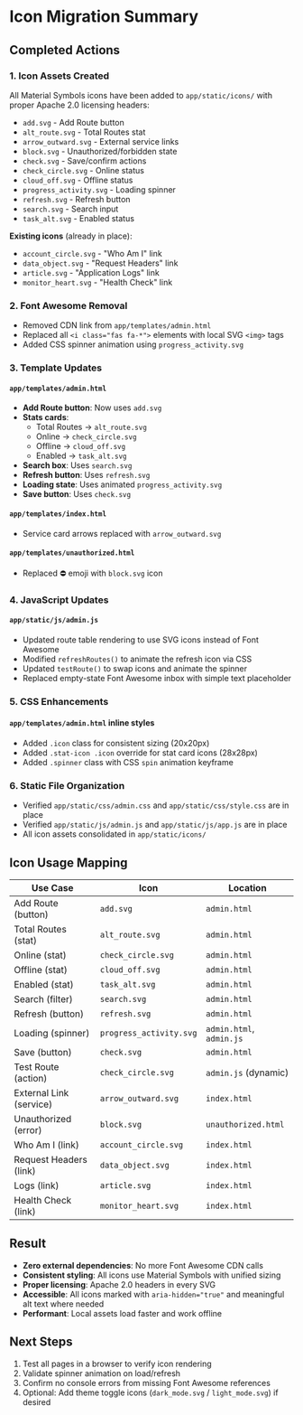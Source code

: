 # Icon Migration Summary

## Completed Actions

### 1. Icon Assets Created
All Material Symbols icons have been added to `app/static/icons/` with proper Apache 2.0 licensing headers:

- `add.svg` - Add Route button
- `alt_route.svg` - Total Routes stat
- `arrow_outward.svg` - External service links
- `block.svg` - Unauthorized/forbidden state
- `check.svg` - Save/confirm actions
- `check_circle.svg` - Online status
- `cloud_off.svg` - Offline status
- `progress_activity.svg` - Loading spinner
- `refresh.svg` - Refresh button
- `search.svg` - Search input
- `task_alt.svg` - Enabled status

**Existing icons** (already in place):
- `account_circle.svg` - "Who Am I" link
- `data_object.svg` - "Request Headers" link
- `article.svg` - "Application Logs" link
- `monitor_heart.svg` - "Health Check" link

### 2. Font Awesome Removal
- Removed CDN link from `app/templates/admin.html`
- Replaced all `<i class="fas fa-*">` elements with local SVG `<img>` tags
- Added CSS spinner animation using `progress_activity.svg`

### 3. Template Updates

#### `app/templates/admin.html`
- **Add Route button**: Now uses `add.svg`
- **Stats cards**:
  - Total Routes → `alt_route.svg`
  - Online → `check_circle.svg`
  - Offline → `cloud_off.svg`
  - Enabled → `task_alt.svg`
- **Search box**: Uses `search.svg`
- **Refresh button**: Uses `refresh.svg`
- **Loading state**: Uses animated `progress_activity.svg`
- **Save button**: Uses `check.svg`

#### `app/templates/index.html`
- Service card arrows replaced with `arrow_outward.svg`

#### `app/templates/unauthorized.html`
- Replaced ⛔ emoji with `block.svg` icon

### 4. JavaScript Updates

#### `app/static/js/admin.js`
- Updated route table rendering to use SVG icons instead of Font Awesome
- Modified `refreshRoutes()` to animate the refresh icon via CSS
- Updated `testRoute()` to swap icons and animate the spinner
- Replaced empty-state Font Awesome inbox with simple text placeholder

### 5. CSS Enhancements

#### `app/templates/admin.html` inline styles
- Added `.icon` class for consistent sizing (20x20px)
- Added `.stat-icon .icon` override for stat card icons (28x28px)
- Added `.spinner` class with CSS `spin` animation keyframe

### 6. Static File Organization
- Verified `app/static/css/admin.css` and `app/static/css/style.css` are in place
- Verified `app/static/js/admin.js` and `app/static/js/app.js` are in place
- All icon assets consolidated in `app/static/icons/`

## Icon Usage Mapping

| Use Case | Icon | Location |
|----------|------|----------|
| Add Route (button) | `add.svg` | `admin.html` |
| Total Routes (stat) | `alt_route.svg` | `admin.html` |
| Online (stat) | `check_circle.svg` | `admin.html` |
| Offline (stat) | `cloud_off.svg` | `admin.html` |
| Enabled (stat) | `task_alt.svg` | `admin.html` |
| Search (filter) | `search.svg` | `admin.html` |
| Refresh (button) | `refresh.svg` | `admin.html` |
| Loading (spinner) | `progress_activity.svg` | `admin.html`, `admin.js` |
| Save (button) | `check.svg` | `admin.html` |
| Test Route (action) | `check_circle.svg` | `admin.js` (dynamic) |
| External Link (service) | `arrow_outward.svg` | `index.html` |
| Unauthorized (error) | `block.svg` | `unauthorized.html` |
| Who Am I (link) | `account_circle.svg` | `index.html` |
| Request Headers (link) | `data_object.svg` | `index.html` |
| Logs (link) | `article.svg` | `index.html` |
| Health Check (link) | `monitor_heart.svg` | `index.html` |

## Result
- **Zero external dependencies**: No more Font Awesome CDN calls
- **Consistent styling**: All icons use Material Symbols with unified sizing
- **Proper licensing**: Apache 2.0 headers in every SVG
- **Accessible**: All icons marked with `aria-hidden="true"` and meaningful alt text where needed
- **Performant**: Local assets load faster and work offline

## Next Steps
1. Test all pages in a browser to verify icon rendering
2. Validate spinner animation on load/refresh
3. Confirm no console errors from missing Font Awesome references
4. Optional: Add theme toggle icons (`dark_mode.svg` / `light_mode.svg`) if desired
